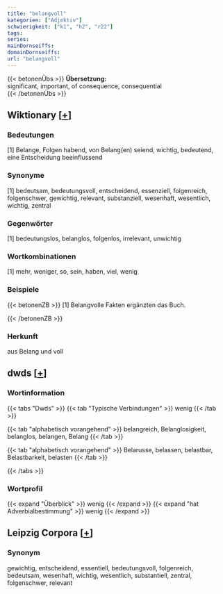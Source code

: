```yaml
---
title: "belangvoll"
kategorien: ["Adjektiv"]
schwierigkeit: ["k1", "h2", "r22"]
tags:
series:
mainDornseiffs:
domainDornseiffs:
url: "belangvoll"
---
```


{{< betonenÜbs >}}
**Übersetzung:**  
significant, important, of consequence, consequential  
{{< /betonenÜbs >}}

## Wiktionary [[+](https://de.wiktionary.org/wiki/belangvoll)]

### Bedeutungen
[1] Belange, Folgen habend, von Belang(en) seiend, wichtig, bedeutend, eine Entscheidung beeinflussend  

### Synonyme
[1] bedeutsam, bedeutungsvoll, entscheidend, essenziell, folgenreich, folgenschwer, gewichtig, relevant, substanziell, wesenhaft, wesentlich, wichtig, zentral  

### Gegenwörter
[1] bedeutungslos, belanglos, folgenlos, irrelevant, unwichtig  

### Wortkombinationen
[1] mehr, weniger, so, sein, haben, viel, wenig  

### Beispiele
{{< betonenZB >}}
[1] Belangvolle Fakten ergänzten das Buch.  

{{< /betonenZB >}}
### Herkunft
aus Belang und voll  



## dwds [[+](https://www.dwds.de/wb/belangvoll)]

### Wortinformation
{{< tabs "Dwds" >}}
{{< tab "Typische Verbindungen" >}}
wenig
{{< /tab >}}

{{< tab "alphabetisch vorangehend" >}}
belangreich, Belanglosigkeit, belanglos, belangen, Belang
{{< /tab >}}

{{< tab "alphabetisch vorangehend" >}}
Belarusse, belassen, belastbar, Belastbarkeit, belasten
{{< /tab >}}

{{< /tabs >}}

### Wortprofil
{{< expand "Überblick" >}} wenig {{< /expand >}}
{{< expand "hat Adverbialbestimmung" >}} wenig {{< /expand >}}

## Leipzig Corpora [[+](https://corpora.uni-leipzig.de/en/res?word=belangvoll&corpusId=deu_newscrawl-public_2018)]


### Synonym
gewichtig, entscheidend, essentiell, bedeutungsvoll, folgenreich, bedeutsam, wesenhaft, wichtig, wesentlich, substantiell, zentral, folgenschwer, relevant

